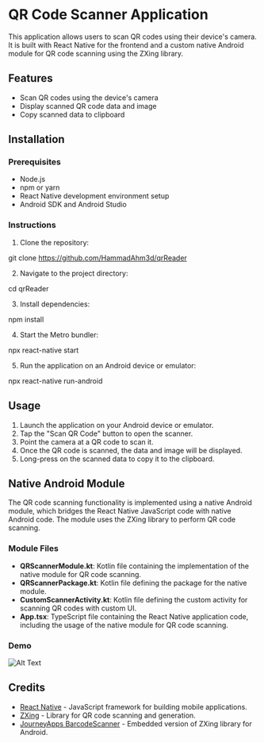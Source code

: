 # QR Code Scanner Application

This application allows users to scan QR codes using their device's camera. It is built with React Native for the frontend and a custom native Android module for QR code scanning using the ZXing library.

## Features

- Scan QR codes using the device's camera
- Display scanned QR code data and image
- Copy scanned data to clipboard

## Installation

### Prerequisites

- Node.js
- npm or yarn
- React Native development environment setup
- Android SDK and Android Studio

### Instructions

1. Clone the repository:

git clone https://github.com/HammadAhm3d/qrReader

2. Navigate to the project directory:

cd qrReader

3. Install dependencies:

npm install

4. Start the Metro bundler:

npx react-native start

5. Run the application on an Android device or emulator:

npx react-native run-android

## Usage

1. Launch the application on your Android device or emulator.
2. Tap the "Scan QR Code" button to open the scanner.
3. Point the camera at a QR code to scan it.
4. Once the QR code is scanned, the data and image will be displayed.
5. Long-press on the scanned data to copy it to the clipboard.

## Native Android Module

The QR code scanning functionality is implemented using a native Android module, which bridges the React Native JavaScript code with native Android code. The module uses the ZXing library to perform QR code scanning.

### Module Files

- **QRScannerModule.kt**: Kotlin file containing the implementation of the native module for QR code scanning.
- **QRScannerPackage.kt**: Kotlin file defining the package for the native module.
- **CustomScannerActivity.kt**: Kotlin file defining the custom activity for scanning QR codes with custom UI.
- **App.tsx**: TypeScript file containing the React Native application code, including the usage of the native module for QR code scanning.

### Demo

![Alt Text](https://media.giphy.com/media/v1.Y2lkPTc5MGI3NjExYnpyZzNhbGUxbjhjZ3UyaHA2MzJkYWU1OXo5dThjaDNqOG4wb3M2diZlcD12MV9pbnRlcm5hbF9naWZfYnlfaWQmY3Q9Zw/N1xOdclPKwYnr4mlyb/giphy.gif)

## Credits

- [React Native](https://reactnative.dev/) - JavaScript framework for building mobile applications.
- [ZXing](https://github.com/zxing/zxing) - Library for QR code scanning and generation.
- [JourneyApps BarcodeScanner](https://github.com/journeyapps/zxing-android-embedded) - Embedded version of ZXing library for Android.

